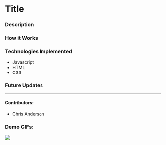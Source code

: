 # Title

### Description

### How it Works

### Technologies Implemented
- Javascript
- HTML
- CSS

### Future Updates

***

#### Contributors:
- Chris Anderson

### Demo GIFs:
![](link)
